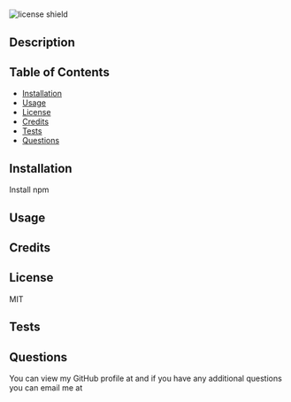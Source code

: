 # 

![license shield](https://img.shields.io/badge/License-MIT-green.svg)

## Description


## Table of Contents
* [Installation](#installation)
* [Usage](#usage)
* [License](#license)
* [Credits](#credits)
* [Tests](#tests)
* [Questions](#questions)

## Installation

Install npm

## Usage


## Credits


## License
MIT

## Tests


## Questions
You can view my GitHub profile at [](https://github.com/) and if you have any additional questions you can email me at 
